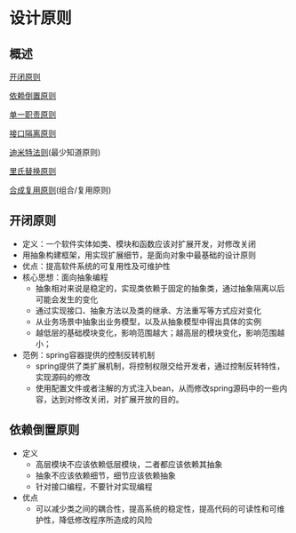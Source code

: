 # 设计原则

## 概述

<a href="#open-closed">开闭原则</a>

<a href="#dependency-inversion">依赖倒置原则</a>

<a href="#single-responsibility">单一职责原则</a>

<a href="#interface-segregation">接口隔离原则</a>

<a href="law-of-demeter">迪米特法则</a>(最少知道原则)

<a href="#liskov-substitution">里氏替换原则</a>

<a href="">合成复用原则</a>(组合/复用原则)



## <a name="open-closed">开闭原则</a>

* 定义：一个软件实体如类、模块和函数应该对扩展开发，对修改关闭
* 用抽象构建框架，用实现扩展细节，是面向对象中最基础的设计原则
* 优点：提高软件系统的可复用性及可维护性
* 核心思想：面向抽象编程
  * 抽象相对来说是稳定的，实现类依赖于固定的抽象类，通过抽象隔离以后可能会发生的变化
  * 通过实现接口、抽象方法以及类的继承、方法重写等方式应对变化
  * 从业务场景中抽象出业务模型，以及从抽象模型中得出具体的实例
  * 越低层的基础模块变化，影响范围越大；越高层的模块变化，影响范围越小；
* 范例：spring容器提供的控制反转机制
  * spring提供了类扩展机制，将控制权限交给开发者，通过控制反转特性，实现源码的修改
  * 使用配置文件或者注解的方式注入bean，从而修改spring源码中的一些内容，达到对修改关闭，对扩展开放的目的。



## <a name="dependency-inversion">依赖倒置原则</a>

* 定义
  * 高层模块不应该依赖低层模块，二者都应该依赖其抽象
  * 抽象不应该依赖细节，细节应该依赖抽象
  * 针对接口编程，不要针对实现编程
* 优点
  * 可以减少类之间的耦合性，提高系统的稳定性，提高代码的可读性和可维护性，降低修改程序所造成的风险































